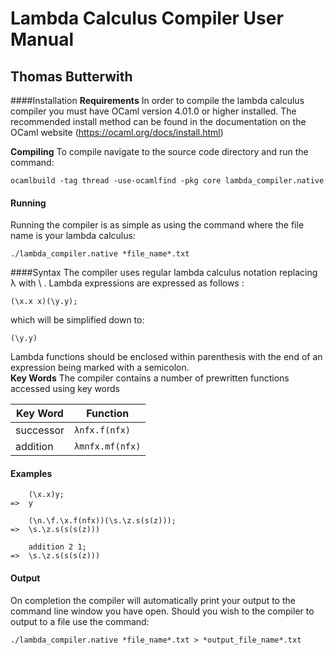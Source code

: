 # Lambda Calculus Compiler User Manual
## Thomas Butterwith

####Installation
**Requirements**
In order to compile the lambda calculus compiler you must have OCaml version 4.01.0 or higher installed. The recommended install method can be found in the documentation on the OCaml website (https://ocaml.org/docs/install.html)

**Compiling**
To compile navigate to the source code directory and run the command:

	ocamlbuild -tag thread -use-ocamlfind -pkg core lambda_compiler.native

#### Running
Running the compiler is as simple as using the command where the file name is your lambda calculus:

	./lambda_compiler.native *file_name*.txt

####Syntax
The compiler uses regular lambda calculus notation replacing λ with \ . Lambda expressions are expressed as follows :

	(\x.x x)(\y.y);
which will be simplified down to: 

	(\y.y)
Lambda functions should be enclosed within parenthesis with the end of an expression being marked with a semicolon.
<br>
**Key Words**
The compiler contains a number of prewritten functions accessed using key words

| Key Word   |     Function      |
|------------|-------------------|
|successor   | `λnfx.f(nfx)`|
|addition    |`λmnfx.mf(nfx)`|

#### Examples
		(\x.x)y;
	=>	y
	
		(\n.\f.\x.f(nfx))(\s.\z.s(s(z)));
	=>	\s.\z.s(s(s(z)))
	
		addition 2 1;
	=>	\s.\z.s(s(s(z)))

#### Output
On completion the compiler will automatically print your output to the command line window you have open. Should you wish to the compiler to output to a file use the command:

	./lambda_compiler.native *file_name*.txt > *output_file_name*.txt